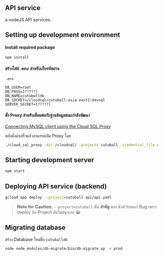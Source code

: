 API service
--------------------

a nodeJS API services.

## Setting up development environment

#### Install required package
```bash
npm install
```

#### สร้างไฟล์ .env สำหรับเก็บรหัสผ่าน

`.env`
```
DB_USER=root
DB_PASS=[?????]
DB_NAME=cutuballdb
DB_SOCKET=/cloudsql/cutuball:asia-east2:devsql
SERVER_SECRET=[?????]
```

#### ตั้ง Proxy สำหรับเชื่อมต่อกับฐานข้อมูลขณะกำลังพัฒนา

[Connecting MySQL client using the Cloud SQL Proxy](https://cloud.google.com/sql/docs/mysql/connect-admin-proxy)

หลังตั้งค่าเสร็จแล้วสามารถเปิด Proxy โดย

```bash
./cloud_sql_proxy -dir /cloudsql/ -projects cutuball -credential_file cutuball-6828b1402a73.json
```

## Starting development server

```bash
npm start
```

## Deploying API service (backend)

```bash
gcloud app deploy --project=cutuball api/api.yaml
```

> **Note for Caution:** `--project=cutuball` นั้น **สำคัญ** มาก นั่งหัวร้อนแก้ Bug เพราะ deploy ผิด Project มันไม่สนุกเลย 😭

## Migrating database

สร้าง Database ใหม่ชื่อ `cutuballdb`

```bash
node node_modules/db-migrate/bin/db-migrate up -e prod
```
